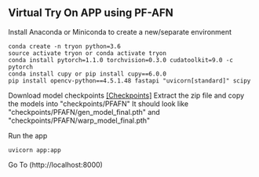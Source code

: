 ## Virtual Try On APP using PF-AFN

Install Anaconda or Miniconda to create a new/separate environment
```
conda create -n tryon python=3.6
source activate tryon or conda activate tryon
conda install pytorch=1.1.0 torchvision=0.3.0 cudatoolkit=9.0 -c pytorch
conda install cupy or pip install cupy==6.0.0
pip install opencv-python==4.5.1.48 fastapi "uvicorn[standard]" scipy
```

Download model checkpoints [[Checkpoints]](https://drive.google.com/file/d/1_a0AiN8Y_d_9TNDhHIcRlERz3zptyYWV/view?usp=sharing)
Extract the zip file and copy the models into "checkpoints/PFAFN"
It should look like "checkpoints/PFAFN/gen_model_final.pth" and "checkpoints/PFAFN/warp_model_final.pth"

Run the app
```
uvicorn app:app
```
Go To (http://localhost:8000)

